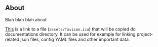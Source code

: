 ## About

Blah blah blah about

[This](../assets/favicon.ico) is a link to a file (`assets/favicon.ico`) that will be copied do documentations directory. It can be used for example for linking project-related json files, config YAML files and other important data.
